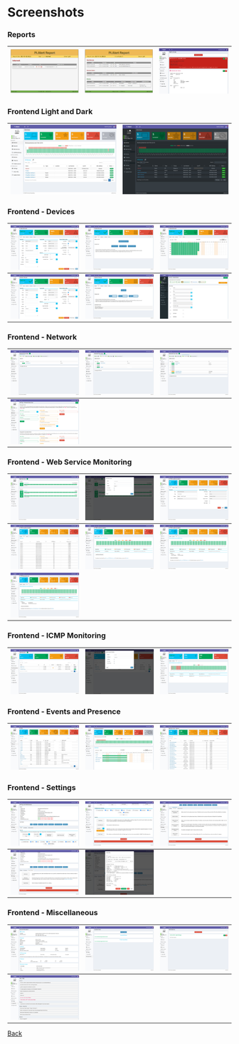# Screenshots
<!--- --------------------------------------------------------------------- --->

### Reports

  | ![Report 1][report1] | ![Report 2][report2] | ![Report 3][report3] |
  | -------------------- | -------------------- | -------------------- |

### Frontend Light and Dark

  | ![Screen Main 01][Screen_Main_01]   | ![Screen Main 02][Screen_Main_02] |
  | ----------------------------------- | --------------------------------- |

### Frontend - Devices

  | ![Screen Devices 01][Screen_Dev_01]   | ![Screen Devices 02][Screen_Dev_02] | ![Screen Devices 03][Screen_Dev_03]  | 
  | ------------------------------------- | ----------------------------------- | ------------------------------------ |
  | ![Screen Devices 04][Screen_Dev_04]   | ![Screen Devices 05][Screen_Dev_05] | ![Screen Devices 06][Screen_Dev_06]  |

### Frontend - Network

  | ![Screen Network 01][Screen_Net_01]   | ![Screen Network 02][Screen_Net_02] | ![Screen Network 03][Screen_Net_03]  | 
  | ------------------------------------- | ----------------------------------- | ------------------------------------ |
  | ![Screen Network 04][Screen_Net_04]   |                                     |                                      |

### Frontend - Web Service Monitoring

  | ![Screen WebServ 01][Screen_WebServ_01]   | ![Screen WebServ 02][Screen_WebServ_02] | ![Screen WebServ 03][Screen_WebServ_03]  | 
  | ----------------------------------------- | --------------------------------------- | ---------------------------------------- |
  | ![Screen WebServ 04][Screen_WebServ_04]   | ![Screen WebServ 05][Screen_WebServ_05] | ![Screen WebServ 06][Screen_WebServ_06]  |
  | ![Screen WebServ 07][Screen_WebServ_07]   |                                         |                                          |

### Frontend - ICMP Monitoring

  | ![Screen ICMPHost 01][Screen_ICMPHost_01]   | ![Screen ICMPHost 02][Screen_ICMPHost_02] | ![Screen ICMPHost 03][Screen_ICMPHost_03] | 
  | ------------------------------------------- | ----------------------------------------- | ----------------------------------------- |


### Frontend - Events and Presence

  | ![Screen Events and Pres. 01][Screen_Ev_and_Pres_01]   | ![Screen Events and Pres. 02][Screen_Ev_and_Pres_02] | ![Screen Events and Pres. 03][Screen_Ev_and_Pres_03]  | 
  | ------------------------------------------------------ | ---------------------------------------------------- | ----------------------------------------------------- |

### Frontend - Settings

  | ![Screen Settings 01][Screen_Settings_01]   | ![Screen Settings 02][Screen_Settings_02] | ![Screen Settings 03][Screen_Settings_03]  | 
  | ------------------------------------------- | ----------------------------------------- | ------------------------------------------ |
  | ![Screen Settings 04][Screen_Settings_04]   | ![Screen Settings 05][Screen_Settings_05] |                                            |

### Frontend - Miscellaneous

  | ![Screen Misc 01][Screen_Misc_01]   | ![Screen Misc 02][Screen_Misc_02] | ![Screen Misc 03][Screen_Misc_03]  | 
  | ----------------------------------- | --------------------------------- | ---------------------------------- |
  | ![Screen Misc 04][Screen_Misc_04]   |                                   |                                    |

[Back](https://github.com/leiweibau/Pi.Alert)

[Screen_Main_01]: ./img/screen_main.png       "Screen Main 01"
[Screen_Main_02]: ./img/screen_main_dark.png  "Screen Main 02"

[report1]: ./img/report_01.jpg               "Report sample 1"
[report2]: ./img/report_02.jpg               "Report sample 2"
[report3]: ./img/report_gui_03.jpg               "Report sample 3"

[Screen_Dev_01]: ./img/screen_dev_01.png            "Screen Devices 01"
[Screen_Dev_02]: ./img/screen_dev_02.png            "Screen Devices 02"
[Screen_Dev_03]: ./img/screen_dev_03.png            "Screen Devices 03"
[Screen_Dev_04]: ./img/screen_dev_internet_01.png   "Screen Devices 04"
[Screen_Dev_05]: ./img/screen_dev_internet_02.png   "Screen Devices 05"
[Screen_Dev_06]: ./img/screen_dev_bulk.png          "Screen Devices 06"

[Screen_Net_01]: ./img/screen_net_01.png "Screen Network 01"
[Screen_Net_02]: ./img/screen_net_02.png "Screen Network 02"
[Screen_Net_03]: ./img/screen_net_03.png "Screen Network 03"
[Screen_Net_04]: ./img/screen_net_04.png "Screen Network 04"

[Screen_WebServ_01]: ./img/screen_web_01.png "Screen WebServ 01"
[Screen_WebServ_02]: ./img/screen_web_02.png "Screen WebServ 02"
[Screen_WebServ_03]: ./img/screen_web_03.png "Screen WebServ 03"
[Screen_WebServ_04]: ./img/screen_web_04.png "Screen WebServ 04"
[Screen_WebServ_05]: ./img/screen_web_05.png "Screen WebServ 05"
[Screen_WebServ_06]: ./img/screen_web_06.png "Screen WebServ 06"
[Screen_WebServ_07]: ./img/screen_web_07.png "Screen WebServ 07"

[Screen_ICMPHost_01]: ./img/screen_icmp_01.png "Screen ICMPHost 01"
[Screen_ICMPHost_02]: ./img/screen_icmp_02.png "Screen ICMPHost 02"
[Screen_ICMPHost_03]: ./img/screen_icmp_03.png "Screen ICMPHost 03"

[Screen_Ev_and_Pres_01]: ./img/screen_devevents.png     "Screen Events and Pres. 01"
[Screen_Ev_and_Pres_02]: ./img/screen_devpresence.png   "Screen Events and Pres. 02"
[Screen_Ev_and_Pres_03]: ./img/screen_webevents.png     "Screen Events and Pres. 03"

[Screen_Settings_01]: ./img/screen_settings_01.png "Screen Settings 01"
[Screen_Settings_02]: ./img/screen_settings_02.png "Screen Settings 02"
[Screen_Settings_03]: ./img/screen_settings_03.png "Screen Settings 03"
[Screen_Settings_04]: ./img/screen_settings_04.png "Screen Settings 04"
[Screen_Settings_05]: ./img/screen_settings_05.png "Screen Settings 05"

[Screen_Misc_01]: ./img/screen_sysinfo.png         "Screen Misc 01"
[Screen_Misc_02]: ./img/screen_updatecheck_01.png  "Screen Misc 02"
[Screen_Misc_03]: ./img/screen_notify.png          "Screen Misc 03"
[Screen_Misc_04]: ./img/screen_help.png            "Screen Misc 04"
